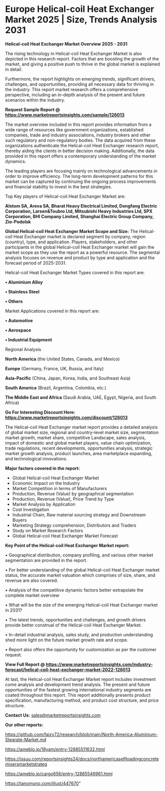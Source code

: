  # Europe Helical-coil Heat Exchanger Market 2025 | Size, Trends Analysis 2031

<Strong> Helical-coil Heat Exchanger Market Overview 2025 - 2031</strong>

The rising technology in Helical-coil Heat Exchanger Market is also depicted in this research report. Factors that are boosting the growth of the market, and giving a positive push to thrive in the global market is explained in detail.

Furthermore, the report highlights on emerging trends, significant drivers, challenges, and opportunities, providing all necessary data for thriving in the industry. This report market research offers a comprehensive perspective, including an in-depth analysis of the present and future scenarios within the industry.

<strong>Request Sample Report @ <a href=https://www.marketreportsinsights.com/sample/126013>https://www.marketreportsinsights.com/sample/126013</a></strong>

The market overview included in this report provides information from a wide range of resources like government organizations, established companies, trade and industry associations, industry brokers and other such regulatory and non-regulatory bodies. The data acquired from these organizations authenticate the Helical-coil Heat Exchanger research report, thereby aiding the clients in better decision making. Additionally, the data provided in this report offers a contemporary understanding of the market dynamics.

The leading players are focusing mainly on technological advancements in order to improve efficiency. The long-term development patterns for this market can be captured by continuing the ongoing process improvements and financial stability to invest in the best strategies.

Top Key players of Helical-coil Heat Exchanger Market are:

<strong>Alstom SA, Areva SA, Bharat Heavy Electrical Limited, Dongfang Electric Corporation, Larsen&Toubro Ltd, Mitsubishi Heavy Industries Ltd, SPX Corporation, BHI Company Limited, Shanghai Electric Group Company, Zio-Podolsk</strong>

<strong><b>Global Helical-coil Heat Exchanger Market Scope and Size:</b></strong>
The Helical-coil Heat Exchanger market is declared segment by company, region (country), type, and application. Players, stakeholders, and other participants in the global Helical-coil Heat Exchanger market will gain the market scope as they use the report as a powerful resource. The segmental analysis focuses on revenue and product by type and application and the forecast period of 2025-2031.

Helical-coil Heat Exchanger Market Types covered in this report are:

<strong>• Aluminium Alloy

• Stainless Steel

• Others</strong>

Market Applications covered in this report are:

<strong>• Automotive

• Aerospace

• Industrial Equipment</strong> 

Regional Analysis

<strong>North America</strong> (the United States, Canada, and Mexico)

<strong>Europe</strong> (Germany, France, UK, Russia, and Italy)

<strong>Asia-Pacific</strong> (China, Japan, Korea, India, and Southeast Asia)

<strong>South America</strong> (Brazil, Argentina, Colombia, etc.)

<strong>The Middle East and Africa</strong> (Saudi Arabia, UAE, Egypt, Nigeria, and South Africa)

<strong>Go For Interesting Discount Here: <a href=https://www.marketreportsinsights.com/discount/126013>https://www.marketreportsinsights.com/discount/126013</a></strong>

The Helical-coil Heat Exchanger market report provides a detailed analysis of global market size, regional and country-level market size, segmentation market growth, market share, competitive Landscape, sales analysis, impact of domestic and global market players, value chain optimization, trade regulations, recent developments, opportunities analysis, strategic market growth analysis, product launches, area marketplace expanding, and technological innovations.

<strong><b>Major factors covered in the report:</b></strong>
<ul>
  <li>Global Helical-coil Heat Exchanger Market </li>
  <li>Economic Impact on the Industry</li>
  <li>Market Competition in terms of Manufacturers</li>
  <li>Production, Revenue (Value) by geographical segmentation</li>
  <li>Production, Revenue (Value), Price Trend by Type</li>
  <li>Market Analysis by Application</li>
  <li>Cost Investigation</li>
  <li>Industrial Chain, Raw material sourcing strategy and Downstream Buyers</li>
  <li>Marketing Strategy comprehension, Distributors and Traders</li>
  <li>Study on Market Research Factors</li>
  <li>Global Helical-coil Heat Exchanger Market Forecast</li>
</ul>

<strong><b>Key Point of the Helical-coil Heat Exchanger Market report:</b></strong>

• Geographical distribution, company profiling, and various other market segmentation are provided in the report.

• For better understanding of the global Helical-coil Heat Exchanger market status, the accurate market valuation which comprises of size, share, and revenue are also covered.

• Analysis of the competitive dynamic factors better extrapolate the complete market overview

• What will be the size of the emerging Helical-coil Heat Exchanger market in 2031?

• The latest trends, opportunities and challenges, and growth drivers provide better construal of the Helical-coil Heat Exchanger Market.

• In-detail industrial analysis, sales study, and production understanding shed more light on the future market growth rate and scope.

• Report also offers the opportunity for customization as per the customer request.

<strong><b>View Full Report @ <a href=https://www.marketreportsinsights.com/industry-forecast/helical-coil-heat-exchanger-market-2022-126013>https://www.marketreportsinsights.com/industry-forecast/helical-coil-heat-exchanger-market-2022-126013</a></b></strong>


At last, the Helical-coil Heat Exchanger Market report includes investment come analysis and development trend analysis. The present and future opportunities of the fastest growing international industry segments are coated throughout this report. This report additionally presents product specification, manufacturing method, and product cost structure, and price structure.

<strong>Contact Us:</strong>
sales@marketreportsinsights.com

<strong>Our other reports:</strong>

<a href=https://github.com/faizy72/research/blob/main/North-America-Aluminium-Stearate-Market.md>https://github.com/faizy72/research/blob/main/North-America-Aluminium-Stearate-Market.md</a>

<a href=https://ameblo.jp/18yam/entry-12885511632.html>https://ameblo.jp/18yam/entry-12885511632.html</a>

<a href=https://issuu.com/reportsinsights24/docs/northamericaselfloadingconcretemixersmarketstrateg>https://issuu.com/reportsinsights24/docs/northamericaselfloadingconcretemixersmarketstrateg</a>

<a href=https://ameblo.jp/cargo656/entry-12885546961.html>https://ameblo.jp/cargo656/entry-12885546961.html</a>

<a href=https://tanomuno.com/illust/447670>https://tanomuno.com/illust/447670</a>"
